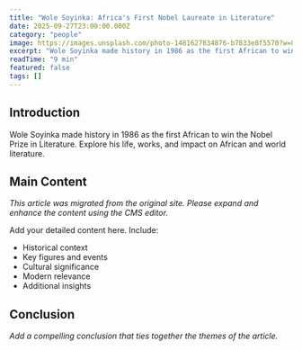 ```yaml
---
title: "Wole Soyinka: Africa's First Nobel Laureate in Literature"
date: 2025-09-27T23:00:00.000Z
category: "people"
image: https://images.unsplash.com/photo-1481627834876-b7833e8f5570?w=800
excerpt: "Wole Soyinka made history in 1986 as the first African to win the Nobel Prize in Literature. Explore his life, works, and impact on African and world literature."
readTime: "9 min"
featured: false
tags: []
---
```


## Introduction

Wole Soyinka made history in 1986 as the first African to win the Nobel Prize in Literature. Explore his life, works, and impact on African and world literature.

## Main Content

*This article was migrated from the original site. Please expand and enhance the content using the CMS editor.*

Add your detailed content here. Include:
- Historical context
- Key figures and events
- Cultural significance
- Modern relevance
- Additional insights

## Conclusion

*Add a compelling conclusion that ties together the themes of the article.*
